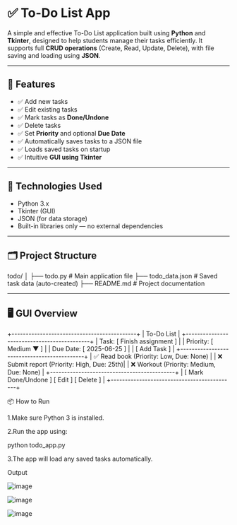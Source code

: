 # ✅ To-Do List App

A simple and effective To-Do List application built using **Python** and **Tkinter**, designed to help students manage their tasks efficiently. It supports full **CRUD operations** (Create, Read, Update, Delete), with file saving and loading using **JSON**.

---

## 🚀 Features

- ✅ Add new tasks
- ✅ Edit existing tasks
- ✅ Mark tasks as **Done/Undone**
- ✅ Delete tasks
- ✅ Set **Priority** and optional **Due Date**
- ✅ Automatically saves tasks to a JSON file
- ✅ Loads saved tasks on startup
- ✅ Intuitive **GUI using Tkinter**

---

## 🧰 Technologies Used

- Python 3.x
- Tkinter (GUI)
- JSON (for data storage)
- Built-in libraries only — no external dependencies

---

## 🗂️ Project Structure

todo/
│
├── todo.py # Main application file
├── todo_data.json # Saved task data (auto-created)
├── README.md # Project documentation



---

## 🖥️ GUI Overview


+--------------------------------------------+
| To-Do List |
+--------------------------------------------+
| Task: [ Finish assignment ] |
| Priority: [ Medium ▼ ] |
| Due Date: [ 2025-06-25 ] |
| [ Add Task ] |
+--------------------------------------------+
| ✅ Read book (Priority: Low, Due: None) |
| ❌ Submit report (Priority: High, Due: 25th)|
| ❌ Workout (Priority: Medium, Due: None) |
+--------------------------------------------+
| [ Mark Done/Undone ] [ Edit ] [ Delete ] |
+--------------------------------------------+



📦 How to Run

1.Make sure Python 3 is installed.

2.Run the app using:

python todo_app.py

3.The app will load any saved tasks automatically.


Output


![image](https://github.com/user-attachments/assets/d813037b-2e05-49c7-a798-b518457c81f4)


![image](https://github.com/user-attachments/assets/9d45007c-cd27-47dd-b2aa-862fb737dbea)


![image](https://github.com/user-attachments/assets/1dda6d24-b939-4389-89f2-4aa766858054)
